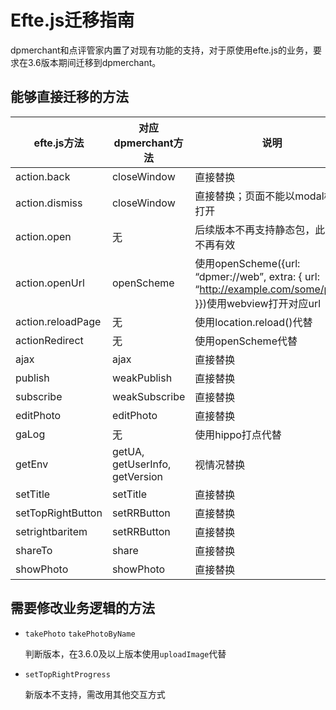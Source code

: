 # Efte.js迁移指南

dpmerchant和点评管家内置了对现有功能的支持，对于原使用efte.js的业务，要求在3.6版本期间迁移到dpmerchant。

## 能够直接迁移的方法

| efte.js方法          | 对应dpmerchant方法              | 说明                                                                                                 | 
|---------------------|--------------------------------|----------------------------------------------------------------------------------------------------| 
| action.back         | closeWindow                    | 直接替换                                                                                               | 
| action.dismiss      | closeWindow                    | 直接替换；页面不能以modal模式打开                                                                                | 
| action.open         | 无                              | 后续版本不再支持静态包，此方法不再有效                                                                                | 
| action.openUrl      | openScheme                     | 使用openScheme({url: “dpmer://web”, extra: { url: “http://example.com/some/path” }})使用webview打开对应url | 
| action.reloadPage   | 无                              | 使用location.reload()代替                                                                              | 
| actionRedirect      | 无                              | 使用openScheme代替                                                                                     | 
| ajax                | ajax                           | 直接替换                                                                                             | 
| publish             | weakPublish                    | 直接替换                                                                                             | 
| subscribe           | weakSubscribe                  | 直接替换                                                                                             | 
| editPhoto           | editPhoto                      | 直接替换                                                                                               | 
| gaLog               | 无                              | 使用hippo打点代替                                                                                        | 
| getEnv              | getUA, getUserInfo, getVersion | 视情况替换                                                                                              | 
| setTitle            | setTitle                       | 直接替换                                                                                               | 
| setTopRightButton   | setRRButton                    | 直接替换                                                                                            | 
| setrightbaritem     | setRRButton                    | 直接替换                                                                                            | 
| shareTo             | share                          | 直接替换                                                                                               | 
| showPhoto           | showPhoto                      | 直接替换                                                                                               |

## 需要修改业务逻辑的方法

* `takePhoto` `takePhotoByName`

    判断版本，在3.6.0及以上版本使用`uploadImage`代替
  
* `setTopRightProgress`

    新版本不支持，需改用其他交互方式